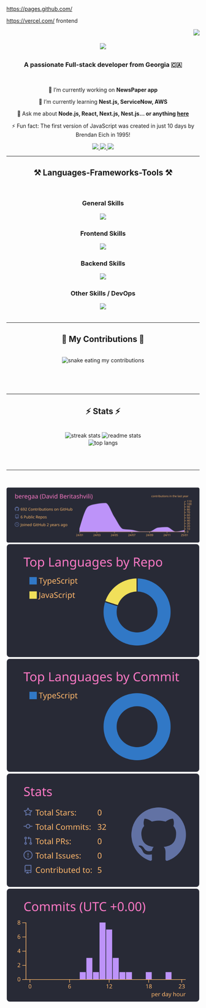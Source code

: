 https://pages.github.com/

https://vercel.com/ frontend



<img align="right" src="https://visitor-badge.laobi.icu/badge?page_id=beregaa.beregaa" />

<h1 align="center">
    <img src="https://readme-typing-svg.herokuapp.com/?font=Righteous&size=35&center=true&vCenter=true&width=500&height=70&duration=4000&lines=Hi+There!+👋;+I'm+David+Beritashvili!;" />
</h1>

<h3 align="center">A passionate Full-stack developer from Georgia 🇨🇦</h3>

<br/>

<div align="center">
 
 🔭 I’m currently working on **NewsPaper app**
 
 🌱 I’m currently learning **Nest.js, ServiceNow, AWS**

💬 Ask me about **Node.js, React, Next.js, Nest.js... or anything [here](https://github.com/beregaa)**

⚡ Fun fact: The first version of JavaScript was created in just 10 days by Brendan Eich in 1995!

 </div>
 
<div align="center"> 
  <a href="david.beritashvili2003@gmail.com">
    <img src="https://img.shields.io/badge/Gmail-333333?style=for-the-badge&logo=gmail&logoColor=red" />
  </a>
  <a href="https://www.linkedin.com/in/david-beritashvili/" target="_blank">
    <img src="https://img.shields.io/badge/LinkedIn-0077B5?style=for-the-badge&logo=linkedin&logoColor=white" target="_blank" />
  </a>
  <a href="https://salesp07.github.io" target="_blank">
     <img src="https://img.shields.io/badge/Portfolio-FF5722?style=for-the-badge&logo=todoist&logoColor=white" target="_blank" /> <!-- sqlite, safari, google-chrome are other good icon options -->
  </a>
</div>

 <hr/>
 
<h2 align="center">⚒️ Languages-Frameworks-Tools ⚒️</h2>
<br/>
<div align="center">  
    <h3>General Skills</h3>
    <img src="https://skillicons.dev/icons?i=npm,js,ts,vscode,github" />
    <br>
    <h3>Frontend Skills</h3>
    <img src="https://skillicons.dev/icons?i=react,next,html,css,sass,figma,redux,bootstrap" />
    <br>
    <h3>Backend Skills</h3>
    <img src="https://skillicons.dev/icons?i=nodejs,nest,express,mysql,postman" />
    <br>
    <h3>Other Skills / DevOps</h3>
    <img src="https://skillicons.dev/icons?i=aws,git,vercel" />
  

</div>

<br/>
<hr/>

<div align="center">
  <h2>🐍 My Contributions 🐍</h2>
  <br>
  <img alt="snake eating my contributions" src="https://raw.githubusercontent.com/beregaa/beregaa/output/github-contribution-grid-snake.svg" />
  
  <br/><br/><br/>
</div>

<hr/>

<h2 align="center">⚡ Stats ⚡</h2>
<br>
<div align=center>
  <img width=390 src="https://github-readme-streak-stats-salesp07.vercel.app/?user=salesp07&count_private=true&theme=react&border_radius=10" alt="streak stats"/>
  <img width=390 src="https://github-readme-stats-salesp07.vercel.app/api?username=salesp07&count_private=true&show_icons=true&theme=react&rank_icon=github&border_radius=10" alt="readme stats" />
  <br/>
  <img width=325 align="center" src="https://github-readme-stats-salesp07.vercel.app/api/top-langs/?username=salesp07&hide=HTML&langs_count=8&layout=compact&theme=react&border_radius=10&size_weight=0.5&count_weight=0.5&exclude_repo=github-readme-stats" alt="top langs" />
</div>

<br/><br/>

<hr/>

<br/>


[![](https://raw.githubusercontent.com/beregaa/beregaa/master/profile-summary-card-output/dracula/0-profile-details.svg)](https://github.com/vn7n24fzkq/github-profile-summary-cards)
[![](https://raw.githubusercontent.com/beregaa/beregaa/master/profile-summary-card-output/dracula/1-repos-per-language.svg)](https://github.com/vn7n24fzkq/github-profile-summary-cards) [![](https://raw.githubusercontent.com/beregaa/beregaa/master/profile-summary-card-output/dracula/2-most-commit-language.svg)](https://github.com/vn7n24fzkq/github-profile-summary-cards)
[![](https://raw.githubusercontent.com/beregaa/beregaa/master/profile-summary-card-output/dracula/3-stats.svg)](https://github.com/vn7n24fzkq/github-profile-summary-cards) [![](https://raw.githubusercontent.com/beregaa/beregaa/master/profile-summary-card-output/dracula/4-productive-time.svg)](https://github.com/vn7n24fzkq/github-profile-summary-cards)

</div>

<br/>
